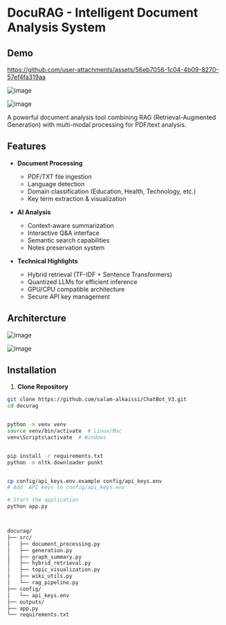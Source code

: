 # DocuRAG - Intelligent Document Analysis System

## Demo

https://github.com/user-attachments/assets/56eb7056-1c04-4b09-8270-57ef4fa319aa



![image](https://github.com/user-attachments/assets/318f28ec-1cdd-40d4-9c85-9e19a0c646ed)

![image](https://github.com/user-attachments/assets/704109b3-707b-4191-bc60-5d5cc19163b6)



A powerful document analysis tool combining RAG (Retrieval-Augmented Generation) with multi-modal processing for PDF/text analysis.

## Features

- **Document Processing**
  - PDF/TXT file ingestion
  - Language detection
  - Domain classification (Education, Health, Technology, etc.)
  - Key term extraction & visualization
  
- **AI Analysis**
  - Context-aware summarization
  - Interactive Q&A interface
  - Semantic search capabilities
  - Notes preservation system

- **Technical Highlights**
  - Hybrid retrieval (TF-IDF + Sentence Transformers)
  - Quantized LLMs for efficient inference
  - GPU/CPU compatible architecture
  - Secure API key management

## Architercture 
![image](https://github.com/user-attachments/assets/e4f82f6d-a510-442d-8dc2-c437c7620ffc)

![image](https://github.com/user-attachments/assets/5e8104b8-9c7e-4f98-afae-438a7b1af1c2)


## Installation

1. **Clone Repository**
```bash
git clone https://github.com/salam-alkaissi/ChatBot_V3.git
cd docurag


python -m venv venv
source venv/bin/activate  # Linux/Mac
venv\Scripts\activate  # Windows


pip install -r requirements.txt
python -m nltk.downloader punkt


cp config/api_keys.env.example config/api_keys.env
# Add  API keys to config/api_keys.env

# Start the application
python app.py



docurag/
├── src/
│   ├── document_processing.py
│   ├── generation.py
│   ├── graph_summary.py
│   ├── hybrid_retrieval.py
│   ├── topic_visualization.py
│   ├── wiki_utils.py
│   └── rag_pipeline.py
├── config/
│   └── api_keys.env
├── outputs/
├── app.py
└── requirements.txt
